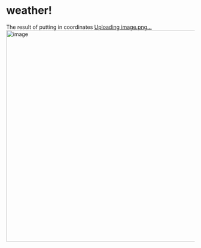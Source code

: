 # weather!

The result of putting in coordinates
[Uploading image.png…]()
<img width="565" alt="image" src="https://user-images.githubusercontent.com/46990486/206928547-c7dcd616-48d0-4389-98e8-005322798dd4.png">
